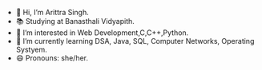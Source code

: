 - 👋 Hi, I’m Arittra Singh.
- 📚 Studying at Banasthali Vidyapith.
- 👀 I’m interested in Web Development,C,C++,Python.
- 🌱 I’m currently learning DSA, Java, SQL, Computer Networks, Operating Systyem.
- 😄 Pronouns: she/her.

<!---
arittragit19/arittragit19 is a ✨ special ✨ repository because its `README.md` (this file) appears on your GitHub profile.
You can click the Preview link to take a look at your changes.
--->
